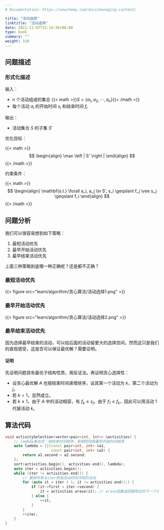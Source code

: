 ```yaml
---
# Documentation: https://wowchemy.com/docs/managing-content/

title: "活动选择"
linktitle: "活动选择"
date: 2021-11-07T15:14:56+08:00
type: book
summary: ""
weight: 310
---
```


<!--more-->

## 问题描述

### 形式化描述

输入：

- $n$ 个活动组成的集合 {{< math >}}$S = \{ a_1, a_2, \cdots, a_n \}${{< /math >}}
- 每个活动 $a_i$ 的开始时间 $s_i$ 和结束时间 $f_i$

输出：

- 活动集合 $S$ 的子集 $S'$

优化目标：

{{< math >}}
$$
\begin{align}
\max \left | S' \right |
\end{align}
$$
{{< /math >}}

约束条件：

{{< math >}}
$$
\begin{align}
\mathbf{s.t.} \forall a_i, a_j \in S', s_i \geqslant f_j \vee s_j \geqslant f_i
\end{align}
$$
{{< /math >}}

## 问题分析

我们可以很容易想到如下策略：

1. 最短活动优先
2. 最早开始活动优先
3. 最早结束活动优先

上面三种策略到底哪一种正确呢？还是都不正确？

### 最短活动优先

{{< figure src="learn/algorithm/贪心算法/活动选择1.png" >}}

### 最早开始活动优先

{{< figure src="learn/algorithm/贪心算法/活动选择2.png" >}}

### 最早结束活动优先

因为选择最早结束的活动，可以给后面的活动留更大的选择空间。然而这只是我们的直观感受，这是否可以保证最优解？需要证明。

#### 证明

先证明问题具有最优子结构性质，用反证法。再证明贪心选择性：

- 设贪心最优解 $A$ 也按结束时间递增排序，设其第一个活动为 $k$，第二个活动为 $j$。
- 若 $k=1$，显然成立。
- 若 $k \ne 1$，由于 $A$ 中的活动相容，有 $f_k \leqslant s_j$。由于 $f_1 \leqslant f_k$，因此可以用活动 $1$ 代替活动 $k$。

## 算法代码

```cpp
void activitySelection(vector<pair<int, int>> &activities) {
    // lambda表达式：按结束时间排序，若相同则按最早开始时间排序
    auto lambda = [](const pair<int, int> &a1,
                     const pair<int, int> &a2) {
        return a1.second < a2.second;
    };
    sort(activities.begin(), activities.end(), lambda);
    auto iter = activities.begin();
    while (iter != activities.end()) {
        // 删除所有与iter所指活动时间冲突的活动
        for (auto it = iter + 1; it != activities.end();) {
            if (it->first < iter->second) {
                it = activities.erase(it); // erase函数返回删除后的下一个元素的迭代器
            } else {
                ++it;
            }
        }
        ++iter;
    }
}
```